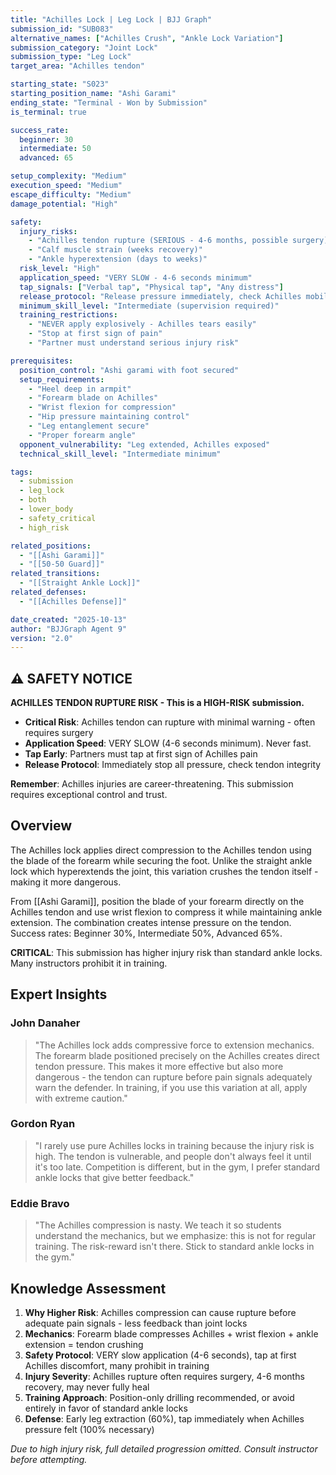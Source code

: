 ```yaml
---
title: "Achilles Lock | Leg Lock | BJJ Graph"
submission_id: "SUB083"
alternative_names: ["Achilles Crush", "Ankle Lock Variation"]
submission_category: "Joint Lock"
submission_type: "Leg Lock"
target_area: "Achilles tendon"

starting_state: "S023"
starting_position_name: "Ashi Garami"
ending_state: "Terminal - Won by Submission"
is_terminal: true

success_rate:
  beginner: 30
  intermediate: 50
  advanced: 65

setup_complexity: "Medium"
execution_speed: "Medium"
escape_difficulty: "Medium"
damage_potential: "High"

safety:
  injury_risks:
    - "Achilles tendon rupture (SERIOUS - 4-6 months, possible surgery)"
    - "Calf muscle strain (weeks recovery)"
    - "Ankle hyperextension (days to weeks)"
  risk_level: "High"
  application_speed: "VERY SLOW - 4-6 seconds minimum"
  tap_signals: ["Verbal tap", "Physical tap", "Any distress"]
  release_protocol: "Release pressure immediately, check Achilles mobility"
  minimum_skill_level: "Intermediate (supervision required)"
  training_restrictions:
    - "NEVER apply explosively - Achilles tears easily"
    - "Stop at first sign of pain"
    - "Partner must understand serious injury risk"

prerequisites:
  position_control: "Ashi garami with foot secured"
  setup_requirements:
    - "Heel deep in armpit"
    - "Forearm blade on Achilles"
    - "Wrist flexion for compression"
    - "Hip pressure maintaining control"
    - "Leg entanglement secure"
    - "Proper forearm angle"
  opponent_vulnerability: "Leg extended, Achilles exposed"
  technical_skill_level: "Intermediate minimum"

tags:
  - submission
  - leg_lock  
  - both
  - lower_body
  - safety_critical
  - high_risk

related_positions:
  - "[[Ashi Garami]]"
  - "[[50-50 Guard]]"
related_transitions:
  - "[[Straight Ankle Lock]]"
related_defenses:
  - "[[Achilles Defense]]"

date_created: "2025-10-13"
author: "BJJGraph Agent 9"
version: "2.0"
---
```


## ⚠️ SAFETY NOTICE

**ACHILLES TENDON RUPTURE RISK - This is a HIGH-RISK submission.**

- **Critical Risk**: Achilles tendon can rupture with minimal warning - often requires surgery
- **Application Speed**: VERY SLOW (4-6 seconds minimum). Never fast.
- **Tap Early**: Partners must tap at first sign of Achilles pain
- **Release Protocol**: Immediately stop all pressure, check tendon integrity

**Remember**: Achilles injuries are career-threatening. This submission requires exceptional control and trust.

## Overview

The Achilles lock applies direct compression to the Achilles tendon using the blade of the forearm while securing the foot. Unlike the straight ankle lock which hyperextends the joint, this variation crushes the tendon itself - making it more dangerous.

From [[Ashi Garami]], position the blade of your forearm directly on the Achilles tendon and use wrist flexion to compress it while maintaining ankle extension. The combination creates intense pressure on the tendon. Success rates: Beginner 30%, Intermediate 50%, Advanced 65%.

**CRITICAL**: This submission has higher injury risk than standard ankle locks. Many instructors prohibit it in training.

## Expert Insights

### John Danaher
> "The Achilles lock adds compressive force to extension mechanics. The forearm blade positioned precisely on the Achilles creates direct tendon pressure. This makes it more effective but also more dangerous - the tendon can rupture before pain signals adequately warn the defender. In training, if you use this variation at all, apply with extreme caution."

### Gordon Ryan
> "I rarely use pure Achilles locks in training because the injury risk is high. The tendon is vulnerable, and people don't always feel it until it's too late. Competition is different, but in the gym, I prefer standard ankle locks that give better feedback."

### Eddie Bravo
> "The Achilles compression is nasty. We teach it so students understand the mechanics, but we emphasize: this is not for regular training. The risk-reward isn't there. Stick to standard ankle locks in the gym."

## Knowledge Assessment

1. **Why Higher Risk**: Achilles compression can cause rupture before adequate pain signals - less feedback than joint locks
2. **Mechanics**: Forearm blade compresses Achilles + wrist flexion + ankle extension = tendon crushing
3. **Safety Protocol**: VERY slow application (4-6 seconds), tap at first Achilles discomfort, many prohibit in training
4. **Injury Severity**: Achilles rupture often requires surgery, 4-6 months recovery, may never fully heal
5. **Training Approach**: Position-only drilling recommended, or avoid entirely in favor of standard ankle locks
6. **Defense**: Early leg extraction (60%), tap immediately when Achilles pressure felt (100% necessary)

*Due to high injury risk, full detailed progression omitted. Consult instructor before attempting.*
